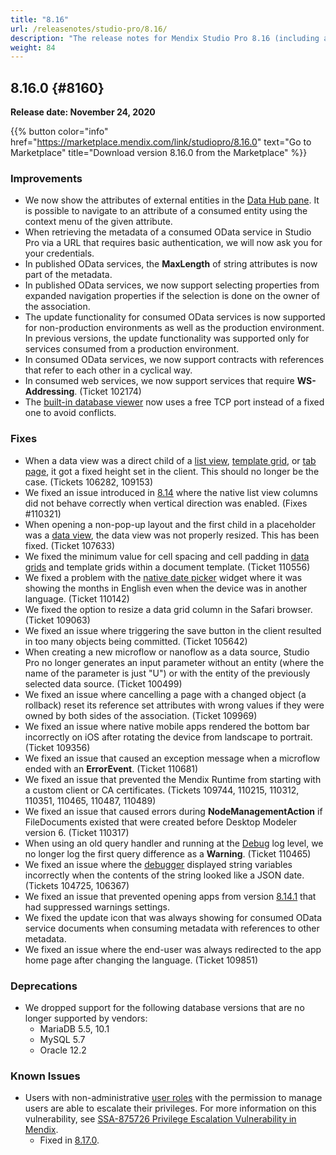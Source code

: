 ```yaml
---
title: "8.16"
url: /releasenotes/studio-pro/8.16/
description: "The release notes for Mendix Studio Pro 8.16 (including all patches) with details on new features, bug fixes, and known issues."
weight: 84
---
```


## 8.16.0 {#8160}

**Release date: November 24, 2020**

{{% button color="info" href="https://marketplace.mendix.com/link/studiopro/8.16.0" text="Go to Marketplace" title="Download version 8.16.0 from the Marketplace" %}}

### Improvements

* We now show the attributes of external entities in the [Data Hub pane](/refguide8/data-hub-pane/). It is possible to navigate to an attribute of a consumed entity using the context menu of the given attribute.
* When retrieving the metadata of a consumed OData service in Studio Pro via a URL that requires basic authentication, we will now ask you for your credentials.
* In published OData services, the **MaxLength** of string attributes is now part of the metadata.
* In published OData services, we now support selecting properties from expanded navigation properties if the selection is done on the owner of the association.
* The update functionality for consumed OData services is now supported for non-production environments as well as the production environment. In previous versions, the update functionality was supported only for services consumed from a production environment.
* In consumed OData services, we now support contracts with references that refer to each other in a cyclical way.
* In consumed web services, we now support services that require **WS-Addressing**. (Ticket 102174)
* The [built-in database viewer](/howto8/collaboration-requirements-management/sharing-the-development-database/) now uses a free TCP port instead of a fixed one to avoid conflicts.

### Fixes

* When a data view was a direct child of a [list view](/refguide8/list-view/), [template grid](/refguide8/template-grid/), or [tab page](/refguide8/tab-container/#tab-page), it got a fixed height set in the client. This should no longer be the case. (Tickets 106282, 109153)
* We fixed an issue introduced in [8.14](/releasenotes/studio-pro/8.14/) where the native list view columns did not behave correctly when vertical direction was enabled. (Fixes #110321)
* When opening a non-pop-up layout and the first child in a placeholder was a [data view](/refguide8/data-view/), the data view was not properly resized. This has been fixed. (Ticket 107633)
* We fixed the minimum value for cell spacing and cell padding in [data grids](/refguide8/data-grid/) and template grids within a document template. (Ticket 110556)
* We fixed a problem with the [native date picker](/refguide8/date-picker/) widget where it was showing the months in English even when the device was in another language. (Ticket 110142)
* We fixed the option to resize a data grid column in the Safari browser. (Ticket 109063)
* We fixed an issue where triggering the save button in the client resulted in too many objects being committed. (Ticket 105642)
* When creating a new microflow or nanoflow as a data source, Studio Pro no longer generates an input parameter without an entity (where the name of the parameter is just "U") or with the entity of the previously selected data source. (Ticket 100499)
* We fixed an issue where cancelling a page with a changed object (a rollback) reset its reference set attributes with wrong values if they were owned by both sides of the association. (Ticket 109969)
* We fixed an issue where native mobile apps rendered the bottom bar incorrectly on iOS after rotating the device from landscape to portrait. (Ticket 109356)
* We fixed an issue that caused an exception message when a microflow ended with an **ErrorEvent**. (Ticket 110681)
* We fixed an issue that prevented the Mendix Runtime from starting with a custom client or CA certificates. (Tickets 109744, 110215, 110312, 110351, 110465, 110487, 110489)
* We fixed an issue that caused errors during **NodeManagementAction** if FileDocuments existed that were created before Desktop Modeler version 6. (Ticket 110317)
* When using an old query handler and running at the [Debug](/howto8/monitoring-troubleshooting/log-levels/#level) log level, we no longer log the first query difference as a **Warning**. (Ticket 110465)
* We fixed an issue where the [debugger](/howto8/monitoring-troubleshooting/debug-microflows/) displayed string variables incorrectly when the contents of the string looked like a JSON date. (Tickets 104725, 106367)
* We fixed an issue that prevented opening apps from version [8.14.1](/releasenotes/studio-pro/8.14/#8141) that had suppressed warnings settings.
* We fixed the update icon that was always showing for consumed OData service documents when consuming metadata with references to other metadata.
* We fixed an issue where the end-user was always redirected to the app home page after changing the language. (Ticket 109851)

### Deprecations

* We dropped support for the following database versions that are no longer supported by vendors:
    * MariaDB 5.5, 10.1
    * MySQL 5.7
    * Oracle 12.2

### Known Issues

* Users with non-administrative [user roles](/refguide/user-roles/) with the permission to manage users are able to escalate their privileges. For more information on this vulnerability, see [SSA-875726 Privilege Escalation Vulnerability in Mendix](https://new.siemens.com/global/en/products/services/cert.html#SecurityPublications).
    * Fixed in [8.17.0](/releasenotes/studio-pro/8.17/#875726).
